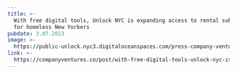 ```yaml
---
title: >-
  With free digital tools, Unlock NYC is expanding access to rental subsidies
  for homeless New Yorkers
pubdate: 3.07.2023
image: >-
  https://public-unlock.nyc3.digitaloceanspaces.com/press-company-ventures-logo.png
link: >-
  https://companyventures.co/post/with-free-digital-tools-unlock-nyc-is-expanding-access-to-rental-subsidies
---
```


